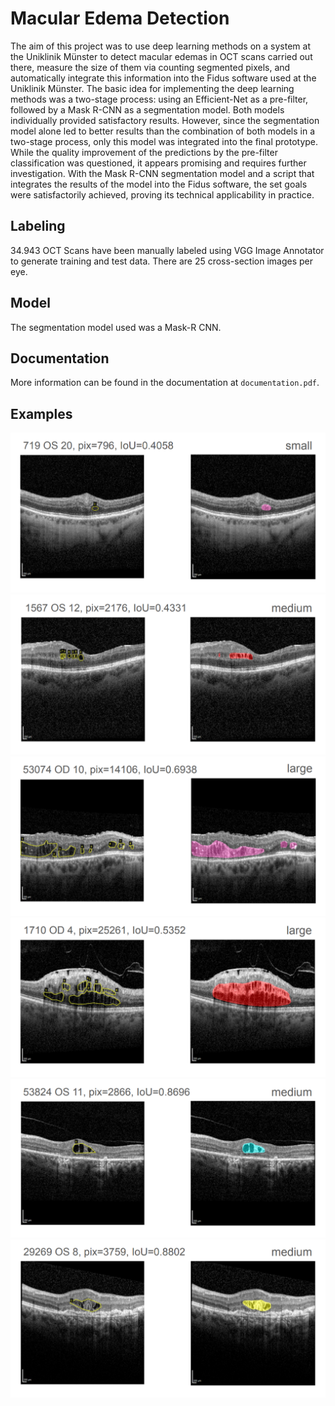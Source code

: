 # Macular Edema Detection

The aim of this project was to use deep learning methods on a system at the Uniklinik Münster to detect macular edemas in OCT scans carried out there, measure the size of them via counting segmented pixels, and automatically integrate this information into the Fidus software used at the Uniklinik Münster. The basic idea for implementing the deep learning methods was a two-stage process: using an Efficient-Net as a pre-filter, followed by a Mask R-CNN as a segmentation model. Both models individually provided satisfactory results. However, since the segmentation model alone led to better results than the combination of both models in a two-stage process, only this model was integrated into the final prototype. While the quality improvement of the predictions by the pre-filter classification was questioned, it appears promising and requires further investigation. With the Mask R-CNN segmentation model and a script that integrates the results of the model into the Fidus software, the set goals were satisfactorily achieved, proving its technical applicability in practice.

## Labeling

34.943 OCT Scans have been manually labeled using VGG Image Annotator to generate training and test data. There are 25 cross-section images per eye.

## Model

The segmentation model used was a Mask-R CNN.

## Documentation

More information can be found in the documentation at `documentation.pdf`.

## Examples

![IoU=0.41](documentation\pic\Segmentierung\Segmentierungsergebnisse\7.PNG)
![IoU=0.43](documentation\pic\Segmentierung\Segmentierungsergebnisse\9.PNG)
![IoU=0.69](documentation\pic\Segmentierung\Segmentierungsergebnisse\14.PNG)
![IoU=0.54](documentation\pic\Segmentierung\Segmentierungsergebnisse\16.PNG)
![IoU=0.87](documentation\pic\Segmentierung\Segmentierungsergebnisse\40.PNG)
![IoU=0.88](documentation\pic\Segmentierung\Segmentierungsergebnisse\44.PNG)